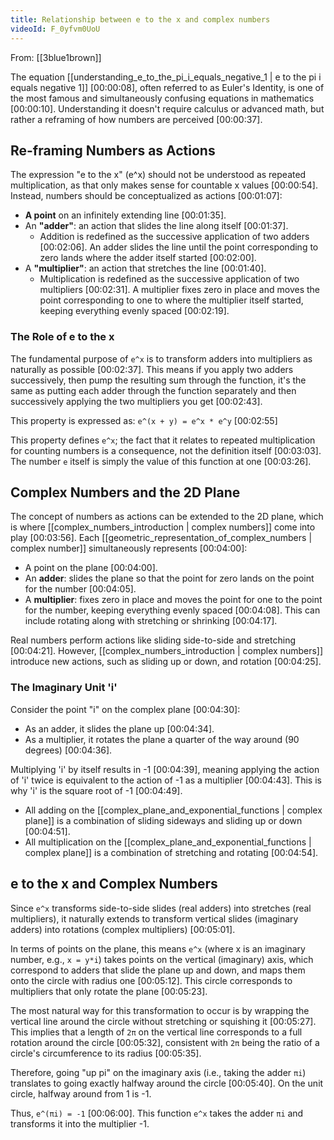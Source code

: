 ```yaml
---
title: Relationship between e to the x and complex numbers
videoId: F_0yfvm0UoU
---
```


From: [[3blue1brown]] <br/> 

The equation [[understanding_e_to_the_pi_i_equals_negative_1 | e to the pi i equals negative 1]] <a class="yt-timestamp" data-t="00:00:08">[00:00:08]</a>, often referred to as Euler's Identity, is one of the most famous and simultaneously confusing equations in mathematics <a class="yt-timestamp" data-t="00:00:10">[00:00:10]</a>. Understanding it doesn't require calculus or advanced math, but rather a reframing of how numbers are perceived <a class="yt-timestamp" data-t="00:00:37">[00:00:37]</a>.

## Re-framing Numbers as Actions

The expression "e to the x" (e^x) should not be understood as repeated multiplication, as that only makes sense for countable x values <a class="yt-timestamp" data-t="00:00:54">[00:00:54]</a>. Instead, numbers should be conceptualized as actions <a class="yt-timestamp" data-t="00:01:07">[00:01:07]</a>:

*   **A point** on an infinitely extending line <a class="yt-timestamp" data-t="00:01:35">[00:01:35]</a>.
*   An **"adder"**: an action that slides the line along itself <a class="yt-timestamp" data-t="00:01:37">[00:01:37]</a>.
    *   Addition is redefined as the successive application of two adders <a class="yt-timestamp" data-t="00:02:06">[00:02:06]</a>. An adder slides the line until the point corresponding to zero lands where the adder itself started <a class="yt-timestamp" data-t="00:02:00">[00:02:00]</a>.
*   A **"multiplier"**: an action that stretches the line <a class="yt-timestamp" data-t="00:01:40">[00:01:40]</a>.
    *   Multiplication is redefined as the successive application of two multipliers <a class="yt-timestamp" data-t="00:02:31">[00:02:31]</a>. A multiplier fixes zero in place and moves the point corresponding to one to where the multiplier itself started, keeping everything evenly spaced <a class="yt-timestamp" data-t="00:02:19">[00:02:19]</a>.

### The Role of e to the x

The fundamental purpose of `e^x` is to transform adders into multipliers as naturally as possible <a class="yt-timestamp" data-t="00:02:37">[00:02:37]</a>. This means if you apply two adders successively, then pump the resulting sum through the function, it's the same as putting each adder through the function separately and then successively applying the two multipliers you get <a class="yt-timestamp" data-t="00:02:43">[00:02:43]</a>.

This property is expressed as:
`e^(x + y) = e^x * e^y` <a class="yt-timestamp" data-t="00:02:55">[00:02:55]</a>

This property defines `e^x`; the fact that it relates to repeated multiplication for counting numbers is a consequence, not the definition itself <a class="yt-timestamp" data-t="00:03:03">[00:03:03]</a>. The number `e` itself is simply the value of this function at one <a class="yt-timestamp" data-t="00:03:26">[00:03:26]</a>.

## Complex Numbers and the 2D Plane

The concept of numbers as actions can be extended to the 2D plane, which is where [[complex_numbers_introduction | complex numbers]] come into play <a class="yt-timestamp" data-t="00:03:56">[00:03:56]</a>. Each [[geometric_representation_of_complex_numbers | complex number]] simultaneously represents <a class="yt-timestamp" data-t="00:04:00">[00:04:00]</a>:

*   A point on the plane <a class="yt-timestamp" data-t="00:04:00">[00:04:00]</a>.
*   An **adder**: slides the plane so that the point for zero lands on the point for the number <a class="yt-timestamp" data-t="00:04:05">[00:04:05]</a>.
*   A **multiplier**: fixes zero in place and moves the point for one to the point for the number, keeping everything evenly spaced <a class="yt-timestamp" data-t="00:04:08">[00:04:08]</a>. This can include rotating along with stretching or shrinking <a class="yt-timestamp" data-t="00:04:17">[00:04:17]</a>.

Real numbers perform actions like sliding side-to-side and stretching <a class="yt-timestamp" data-t="00:04:21">[00:04:21]</a>. However, [[complex_numbers_introduction | complex numbers]] introduce new actions, such as sliding up or down, and rotation <a class="yt-timestamp" data-t="00:04:25">[00:04:25]</a>.

### The Imaginary Unit 'i'

Consider the point "i" on the complex plane <a class="yt-timestamp" data-t="00:04:30">[00:04:30]</a>:

*   As an adder, it slides the plane up <a class="yt-timestamp" data-t="00:04:34">[00:04:34]</a>.
*   As a multiplier, it rotates the plane a quarter of the way around (90 degrees) <a class="yt-timestamp" data-t="00:04:36">[00:04:36]</a>.

Multiplying 'i' by itself results in -1 <a class="yt-timestamp" data-t="00:04:39">[00:04:39]</a>, meaning applying the action of 'i' twice is equivalent to the action of -1 as a multiplier <a class="yt-timestamp" data-t="00:04:43">[00:04:43]</a>. This is why 'i' is the square root of -1 <a class="yt-timestamp" data-t="00:04:49">[00:04:49]</a>.

*   All adding on the [[complex_plane_and_exponential_functions | complex plane]] is a combination of sliding sideways and sliding up or down <a class="yt-timestamp" data-t="00:04:51">[00:04:51]</a>.
*   All multiplication on the [[complex_plane_and_exponential_functions | complex plane]] is a combination of stretching and rotating <a class="yt-timestamp" data-t="00:04:54">[00:04:54]</a>.

## e to the x and Complex Numbers

Since `e^x` transforms side-to-side slides (real adders) into stretches (real multipliers), it naturally extends to transform vertical slides (imaginary adders) into rotations (complex multipliers) <a class="yt-timestamp" data-t="00:05:01">[00:05:01]</a>.

In terms of points on the plane, this means `e^x` (where x is an imaginary number, e.g., `x = y*i`) takes points on the vertical (imaginary) axis, which correspond to adders that slide the plane up and down, and maps them onto the circle with radius one <a class="yt-timestamp" data-t="00:05:12">[00:05:12]</a>. This circle corresponds to multipliers that only rotate the plane <a class="yt-timestamp" data-t="00:05:23">[00:05:23]</a>.

The most natural way for this transformation to occur is by wrapping the vertical line around the circle without stretching or squishing it <a class="yt-timestamp" data-t="00:05:27">[00:05:27]</a>. This implies that a length of `2π` on the vertical line corresponds to a full rotation around the circle <a class="yt-timestamp" data-t="00:05:32">[00:05:32]</a>, consistent with `2π` being the ratio of a circle's circumference to its radius <a class="yt-timestamp" data-t="00:05:35">[00:05:35]</a>.

Therefore, going "up pi" on the imaginary axis (i.e., taking the adder `πi`) translates to going exactly halfway around the circle <a class="yt-timestamp" data-t="00:05:40">[00:05:40]</a>. On the unit circle, halfway around from 1 is -1.

Thus, `e^(πi) = -1` <a class="yt-timestamp" data-t="00:06:00">[00:06:00]</a>. This function `e^x` takes the adder `πi` and transforms it into the multiplier -1.